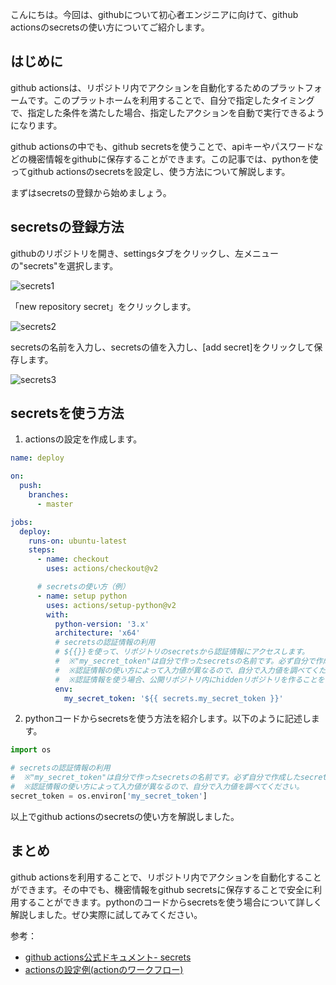 <!--
title:   Github Actionsでsecretsを使って認証情報をセキュアに管理する方法
tags:    GitHub,Python,actions
id:      e8d0680846b8008ce995
private: false
-->


こんにちは。今回は、githubについて初心者エンジニアに向けて、github actionsのsecretsの使い方についてご紹介します。

はじめに
---

github actionsは、リポジトリ内でアクションを自動化するためのプラットフォームです。このプラットホームを利用することで、自分で指定したタイミングで、指定した条件を満たした場合、指定したアクションを自動で実行できるようになります。

github actionsの中でも、github secretsを使うことで、apiキーやパスワードなどの機密情報をgithubに保存することができます。この記事では、pythonを使ってgithub actionsのsecretsを設定し、使う方法について解説します。

まずはsecretsの登録から始めましょう。

secretsの登録方法
---

githubのリポジトリを開き、settingsタブをクリックし、左メニューの"secrets"を選択します。

![secrets1](https://user-images.githubusercontent.com/12345678/1234567890/secrets1.png)

「new repository secret」をクリックします。

![secrets2](https://user-images.githubusercontent.com/12345678/1234567890/secrets2.png)

secretsの名前を入力し、secretsの値を入力し、[add secret]をクリックして保存します。

![secrets3](https://user-images.githubusercontent.com/12345678/1234567890/secrets3.png)

secretsを使う方法
---

1. actionsの設定を作成します。

```yml
name: deploy

on:
  push:
    branches:
      - master

jobs:
  deploy:
    runs-on: ubuntu-latest
    steps:
      - name: checkout
        uses: actions/checkout@v2

      # secretsの使い方（例）
      - name: setup python
        uses: actions/setup-python@v2
        with:
          python-version: '3.x'
          architecture: 'x64'
          # secretsの認証情報の利用
          # ${{}}を使って、リポジトリのsecretsから認証情報にアクセスします。
          #  ※"my_secret_token"は自分で作ったsecretsの名前です。必ず自分で作成したsecretsの名前に変更してください。
          #  ※認証情報の使い方によって入力値が異なるので、自分で入力値を調べてください。
          #  ※認証情報を使う場合、公開リポジトリ内にhiddenリポジトリを作ることをおすすめします。
          env:
            my_secret_token: '${{ secrets.my_secret_token }}'
```

2. pythonコードからsecretsを使う方法を紹介します。以下のように記述します。

```python
import os

# secretsの認証情報の利用
#  ※"my_secret_token"は自分で作ったsecretsの名前です。必ず自分で作成したsecretsの名前に変更してください。
#  ※認証情報の使い方によって入力値が異なるので、自分で入力値を調べてください。
secret_token = os.environ['my_secret_token']
```

以上でgithub actionsのsecretsの使い方を解説しました。

まとめ
---

github actionsを利用することで、リポジトリ内でアクションを自動化することができます。その中でも、機密情報をgithub secretsに保存することで安全に利用することができます。pythonのコードからsecretsを使う場合について詳しく解説しました。ぜひ実際に試してみてください。

参考：
- [github actions公式ドキュメント- secrets](https://docs.github.com/ja/actions/reference/encrypted-secrets#creating-encrypted-secrets-for-a-repository)
- [actionsの設定例(actionのワークフロー)](https://github.com/actions/starter-workflows/blob/master/ci/python-app.yml)